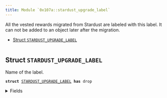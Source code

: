 ```yaml
---
title: Module `0x107a::stardust_upgrade_label`
---
```


All the vested rewards migrated from Stardust are labeled with this label.
It can not be added to an object later after the migration.


-  [Struct `STARDUST_UPGRADE_LABEL`](#0x107a_stardust_upgrade_label_STARDUST_UPGRADE_LABEL)


<pre><code></code></pre>



<a name="0x107a_stardust_upgrade_label_STARDUST_UPGRADE_LABEL"></a>

## Struct `STARDUST_UPGRADE_LABEL`

Name of the label.


<pre><code><b>struct</b> <a href="stardust_upgrade_label.md#0x107a_stardust_upgrade_label_STARDUST_UPGRADE_LABEL">STARDUST_UPGRADE_LABEL</a> <b>has</b> drop
</code></pre>



<details>
<summary>Fields</summary>


<dl>
<dt>
<code>dummy_field: bool</code>
</dt>
<dd>

</dd>
</dl>


</details>
